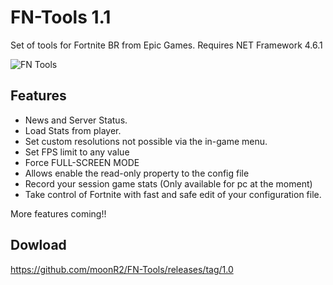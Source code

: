 # FN-Tools 1.1
Set of tools for Fortnite BR from Epic Games. Requires NET Framework 4.6.1

![FN Tools](https://i.imgur.com/eTsHwtF.png)

## Features
* News and Server Status. 
* Load Stats from player.
* Set custom resolutions not possible via the in-game menu.
* Set FPS limit to any value
* Force FULL-SCREEN MODE
* Allows enable the read-only property to the config file
* Record your session game stats (Only available for pc at the moment)
* Take control of Fortnite with fast and safe edit of your configuration file.

More features coming!!

## Dowload
https://github.com/moonR2/FN-Tools/releases/tag/1.0
